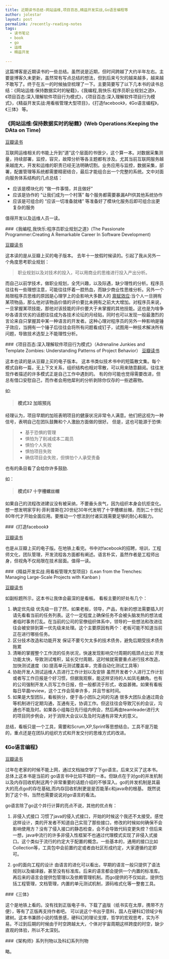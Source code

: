 ```yaml
---
title: 近期读书总结-网站运维,项目百态,精益开发实战,Go语言编程等
author: jolestar
layout: post
permalink: /recently-reading-notes
tags:
  - 读书笔记
  - book
  - go
  - 运维
  - 精益开发
  
---
```


这篇博客是近期读书的一些总结。虽然说是近期，但时间跨越了大约半年左右。主要是博客久未更新，虽然常有写点总结的想法，但到后来亏欠的越来越多，越来越不敢写了。终于在五一的时候抽空梳理了一下。主要简要写了以下几本书的读书总结：《网站运维:保持数据实时的秘籍》，《我编程,我快乐:程序员职业规划之道》，《项目百态:深入理解软件项目行为模式》，《项目百态:深入理解软件项目行为模式》，《精益开发实战:用看板管理大型项目》，《打造facebook》，《Go语言编程》，《三体》 等。

<!--more-->

### 《网站运维:保持数据实时的秘籍》(Web Operations:Keeping the DAta on Time)

[豆瓣读书](http://book.douban.com/subject/6799555/)

互联网运维相关的书能上升到“道”这个层面的书很少，这个算一本。对数据采集测量，持续部署，监控，容灾，故障分析等各主题都有涉及。尤其当前互联网服务越来越庞大，开发和运维的职责已经无法明确切割。业务应用与监控，数据采集，部署，配置管理等系统都需要精密结合，最后才能组合出一个完整的系统。文中对面向服务体系结构的几点总结：

* 应该是模块化的 “做一件事情，并且做好”
* 应该是协作的 “让我们成为一个村落” 每个服务都需要暴漏API供其他系统协作
* 应该是可组合的 “应该一切准备就绪” 等准备好了模块化服务后即可组合出更复杂的服务

值得开发以及运维人员一读。

###《我编程,我快乐:程序员职业规划之道》(The Passionate Programmer:Creating A Remarkable Career In Software Development)

[豆瓣读书](http://book.douban.com/subject/4923179/)

这本读的是从豆瓣上买的电子版本。
去年十一放假时候读的。引起了我从另外一个角度思考职业规划：

>职业规划以及对技术的投入，可以用商业的思维进行投入产出分析。

而自己以前学技术，做职业规划，全凭兴趣，以及际遇，缺少理性的分析。程序员往往有一些理想注意，可能往往怀着一腔热血，而缺少商业性思维分析。另外一个局限程序员思维的原因是心理学上的会影响大多数人的 [禀赋效应](http://baike.baidu.cn/view/2552956.htm):当个人一旦拥有某项物品，那么他对该物品价值的评价要比未拥有之前大大增加。对程序员来说，一旦掌握某项技能，那他对该技能的评价要大于未掌握的其他技能。这也是为啥争吵各语言优劣的话题往往成为各技术论坛的月经贴，同时也可以发现一般最激烈的言论来自只掌握其中某一种语言的开发者。这种心理对程序员的另外一种影响是锤子效应，当拥有一个锤子后往往会将所有问题看成钉子，试图用一种技术解决所有问题，导致技术选型上不能理性分析。

###《项目百态:深入理解软件项目行为模式》（Adrenaline Junkies and Template Zombies: Understanding Patterns of Project Behavior）
[豆瓣读书](http://book.douban.com/subject/5954810/)

这本也读的是从豆瓣上买的电子版本。
这本书类似技术书中的短篇散文集。每个模式自称一篇，无上下文关系，组织结构也相对零散，可以用来随意翻阅。往往发现作者描述的许多模式正是自己工作中遇到的。
有的你可能也觉得需要改进，但总有借口安慰自己，而作者会用他犀利的分析剥除你仅存的一些遮蔽物。 

如:

> #### 模式32 加班预兆
经理认为，项目早期的加班表明项目的健康状况非常令人满意。他们把这视为一种信号，表明自己在团队鼓舞和个人激励方面做的很好。
但是，这也可能源于恐惧:

> * 基于恐惧的管理
> * 惧怕为了削减成本二裁员
> * 惧怕个人失败
> * 惧怕项目失败
> * 确信项目会失败，但惧怕个人承受责备

也有的条目看了会给你许多鼓励.

如：

> #### 模式67 十字槽螺丝帽
如果自己的流程改进建议没有被采纳，不要垂头丧气，因为组织本身会抗拒变化。想一想发明家亨利·菲利普斯在20世纪30年代发明了十字槽螺丝帽，而到二十世纪80年代才开始全面应用。要推动一个想法到付诸实践需要足够的耐心和毅力。


###《打造facebook》

[豆瓣读书](http://book.douban.com/subject/20471120/)

也是从豆瓣上买的电子版。在地铁上看完。书中对facebook的招聘，培训，工程师文化，团队管理，开发流程各方面都有阐述。语言朴实，虽然作者是工程师出身，但视角不仅局限在技术层面。值得一读。

###《精益开发实战:用看板管理大型项目》(Lean from the Trenches: Managing Large-Scale Projects with Kanban
)

[豆瓣读书](http://book.douban.com/subject/11620809/)

如副标题所示，这本书让我体会最深的是看板。
看板主要的好处有几个：

1. 确定优先级 优先级一目了然，如果老板，领导，产品，有新的想法需要插入时请先看看当前的任务列表。这个一定程度上确保任务不会被头脑发热的想法或者临时事务打乱。在当前的公司的官僚组织体系中，领导的一些想法和改进往往会被安排到第一优先级来处理。这个主要原因有两个：老板可能不知道当前正在进行哪些任务。
2. 区分技术改造和功能开发 保证不要亏欠太多的技术债务，避免后期受技术债务拖累
3. 清晰的掌握整个工作流的任务状况，快速发现影响交付周期的瓶颈点比如 开发功能太快，导致测试堆积，延长交付周期，这时候就需要重点进行技术改造，加快测试速度（如:提高单元测试覆盖率，完善自动化测试工具等）
4. 协助开发人测试运维人员进行工作计划以及安排 虽然开发者个人进行工作计划或者写工作日报是个好习惯，但据我观察，能这样坚持的人如凤毛麟角。也有的公司强制开发人员写工作日报，但一般都流于形式，收益甚微。如果有看板每日早晨review，这个工作会简单许多，并且节省时间。
5. 如果是大型团队，看板拆分，便于各小团队之间的沟通 很多大团队会通过周会等机制进行定期沟通，互通有无，协调工作。但这往往会导致冗长的会议，沟通也不能及时。如果各小组每日先行组内例会，然后再由teamleader进行大的项目同步例会，对于消除大会议以及及时沟通有非常大的意义。

总结，看板只是一个工具，需要和Scrum,XP,Sprint等思想结合。工具不是万能的，重点还是在团队的组织方式和开发交付的思维方式的改进。

### 《Go语言编程》

[豆瓣读书](http://book.douban.com/subject/11577300/)

过年在老家的时候不能上网，通过文档抽空学了下go语言。后来又买了这本书。总体上这本书是当前的 go语言书中比较不错的一本。但缺点在于对go的并发机制以及内存回收机制这两个非常重要的话题介绍的不够深入。go的并发机制是其最大的亮点go的存在基础,而内存回收机制更是是否能革c和java命的根基。
既然说到了这个书，当然也需要说说对go语言的看法。

go语言除了go这个并行计算的亮点不说，其他的优点有：

1. 非侵入式接口 习惯了java的侵入式接口，开始的时候这个我还不太接受。感觉这样设计，类的开发者不知道自己实现了那些接口，修改的时候如何确保不会影响使用方？没有了侵入接口的静态检查，会不会导致代码变更失控？但后来一想，java中流行的许多非侵入性框架不也通过代理模式实现了非侵入式接口。这个类似于流行的约定大于配置的概念。一些基本的，通用的接口比如Collection等，工具包中会前置约定或者由社区形成约定，大家遵循约定即可。

2. go的面向工程的设计 由语言的进化可以看出，早期的语言一般只提供了语法规则以及编译器，甚至没有标准库。后来的语言都会提供一个内置的标准库。再后来的语言会提供包管理以及依赖管理机制。而go提供的不仅如此，提供包括工程管理，文档管理，内置的单元测试机制，源码格式化等一整套工具。
 


###《三体》

这个是地铁上看的。没有找到正版电子书，下载了盗版（纸书实在太厚，携带不方便），等有了正版再支持作者吧。
可以说这个书出乎意料，国人在硬科幻领域少有建树。这本书兼顾小说的情景感，硬科幻的理论支撑，哲学的宏观思考，实为不易。不过到后期的时候由于时空跨越太大，个体对宇宙周期这样跨度的时空，缺少直观的体验，所以不太深刻。

###《架构师》系列刊物以及科幻系列刊物

略。



